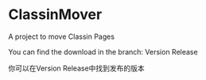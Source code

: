 # ClassinMover
A project to move Classin Pages

You can find the download in the branch: Version Release

你可以在Version Release中找到发布的版本
